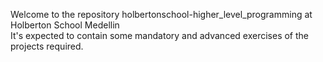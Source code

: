 Welcome to the repository holbertonschool-higher_level_programming at Holberton School Medellin
</br>
It's expected to contain some mandatory and advanced exercises of the projects required.